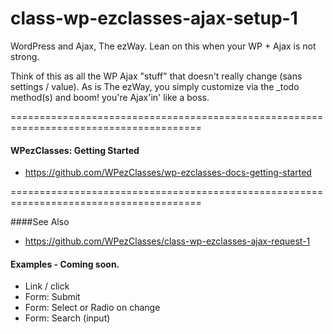 # class-wp-ezclasses-ajax-setup-1
WordPress and Ajax, The ezWay. Lean on this when your WP + Ajax is not strong.

Think of this as all the WP Ajax "stuff" that doesn't really change (sans settings / value). As is The ezWay, you simply customize via
the _todo method(s) and boom! you're Ajax'in' like a boss.


=======================================================================================

#### WPezClasses: Getting Started
- https://github.com/WPezClasses/wp-ezclasses-docs-getting-started

=======================================================================================


####See Also

- https://github.com/WPezClasses/class-wp-ezclasses-ajax-request-1


#### Examples - Coming soon. 

- Link / click
- Form: Submit
- Form: Select or Radio on change
- Form: Search (input)